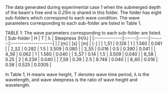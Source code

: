 

The data generated during experimental case 1 when the submerged depth of the beam's free end is *0.25*m is shared in this folder. The folder has eight sub-folders which correspond to each wave condition. The wave parameters corresponding to each sub-folder are listed in Table 1. 

TABLE 1: The wave parameters corresponding to each sub-folder are listed.
| Sub-folder |   H   |   T  | λ | Steepness (H/λ) |
|:-------------:|:-----:|:----:|:------:|:--------------------:|
|               |  [m]  |  [s] |   [m]  |          [-]         |
|      1_51     | 0.126 |   1  |  1.560 |         0.081        |
|      2_52     | 0.282 |  1.5 |  3.509 |         0.080        |
|      3_55     | 0.016 |  0.5 |  0.390 |         0.041        |
|      4_56     | 0.062 |   1  |  1.560 |         0.040        |
|      5_57     |  0.14 |  1.5 |  3.509 |         0.040        |
|      6_58     |  0.25 |   2  |  6.239 |         0.040        |
|      7_59     |  0.39 |  2.5 |  9.748 |         0.040        |
|      8_60     | 0.016 | 0.58 |  0.525 |        0.0305        |


In Table 1, H means wave height, T denotes wave time period, λ is the wavelength, and wave steepness is the ratio of wave height and wavelength.
